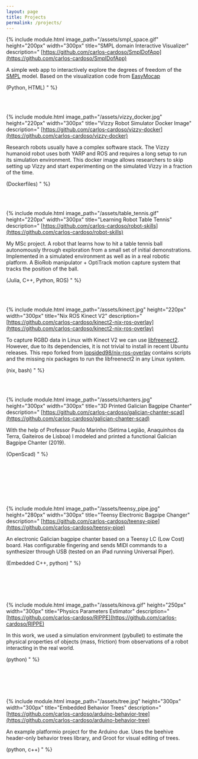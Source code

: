 ```yaml
---
layout: page 
title: Projects
permalink: /projects/
---
```


{% include module.html image_path="/assets/smpl_space.gif" height="200px" width="300px" title="SMPL domain Interactive Visualizer" description="
[https://github.com/carlos-cardoso/SmplDofApp](https://github.com/carlos-cardoso/SmplDofApp)

A simple web app to interactively explore the degrees of freedom of the [SMPL](https://smpl.is.tue.mpg.de/) model. Based on the visualization code from [EasyMocap](https://github.com/zju3dv/EasyMocap)
    
(Python, HTML)
" %}

<br/><br/>


{% include module.html image_path="/assets/vizzy_docker.jpg" height="220px" width="300px" title="Vizzy Robot Simulator Docker Image" description="
[https://github.com/carlos-cardoso/vizzy-docker](https://github.com/carlos-cardoso/vizzy-docker)

Research robots usually have a complex software stack. The Vizzy humanoid robot uses both YARP and ROS and requires a long setup to run its simulation environment. This docker image allows researchers to skip setting up Vizzy and start experimenting on the simulated Vizzy in a fraction of the time.

(Dockerfiles)
" %}

<br/><br/>

{% include module.html image_path="/assets/table_tennis.gif" height="220px" width="300px" title="Learning Robot Table Tennis" description="
[https://github.com/carlos-cardoso/robot-skills](https://github.com/carlos-cardoso/robot-skills)

My MSc project. A robot that learns how to hit a table tennis ball autonomously through exploration from a small set of initial demonstrations. Implemented in a simulated environment as well as in a real robotic platform. A BioRob manipulator + OptiTrack motion capture system that tracks the position of the ball. 

(Julia, C++, Python, ROS)
" %}

<br/><br/>

{% include module.html image_path="/assets/kinect.jpg" height="220px" width="300px" title="Nix ROS Kinect V2" description="
[https://github.com/carlos-cardoso/kinect2-nix-ros-overlay](https://github.com/carlos-cardoso/kinect2-nix-ros-overlay)

To capture RGBD data in Linux with Kinect V2 we can use [libfreenect2](https://github.com/OpenKinect/libfreenect2). However, due to its dependencies, it is not trivial to install in recent Ubuntu releases. This repo forked from [lopsided98/nix-ros-overlay](https://github.com/lopsided98/nix-ros-overlay) contains scripts and the missing nix packages to run the libfreenect2 in any Linux system. 

(nix, bash)
" %}

<br/><br/>


{% include module.html image_path="/assets/chanters.jpg" height="300px" width="300px" title="3D Printed Galician Bagpipe Chanter" description="
[https://github.com/carlos-cardoso/galician-chanter-scad](https://github.com/carlos-cardoso/galician-chanter-scad)

With the help of Professor Paulo Marinho (Sétima Legião, Anaquinhos da Terra, Gaiteiros de Lisboa) I modeled and printed a functional Galician Bagpipe Chanter (2019).

(OpenScad)
" %}

<br/><br/>
<br/><br/>
<br/><br/>

{% include module.html image_path="/assets/teensy_pipe.jpg" height="280px" width="300px" title="Teensy Electronic Bagpipe Changer" description="
[https://github.com/carlos-cardoso/teensy-pipe](https://github.com/carlos-cardoso/teensy-pipe)

An electronic Galician bagpipe chanter based on a Teensy LC (Low Cost) board. Has configurable fingering and sends MIDI commands to a synthesizer through USB (tested on an iPad running Universal Piper).

(Embedded C++, python)
" %}

<br/><br/>
<br/><br/>

{% include module.html image_path="/assets/kinova.gif" height="250px" width="300px" title="Physics Parameters Estimator" description="
[https://github.com/carlos-cardoso/RIPPE](https://github.com/carlos-cardoso/RIPPE)

In this work, we used a simulation environment (pybullet) to estimate the physical properties of objects (mass, friction) from observations of a robot interacting in the real world.

(python)
" %}

<br/><br/>
<br/><br/>

{% include module.html image_path="/assets/tree.jpg" height="300px" width="300px" title="Embedded Behavior Trees" description="
[https://github.com/carlos-cardoso/arduino-behavior-tree](https://github.com/carlos-cardoso/arduino-behavior-tree)

An example platformio project for the Arduino due. Uses the beehive header-only behavior trees library, and Groot for visual editing of trees.

(python, c++)
" %}

<br/><br/>
<br/><br/>
